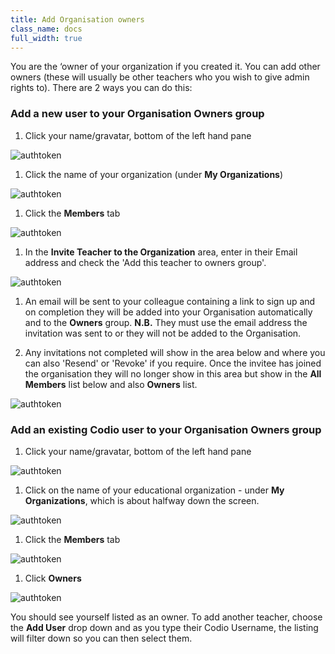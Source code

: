 ```yaml
---
title: Add Organisation owners
class_name: docs
full_width: true
---
```


You are the ‘owner of your organization if you created it. You can add other owners (these will usually be other teachers who you wish to give admin rights to).
There are 2 ways you can do this:

### Add a new user to your Organisation Owners group

1. Click your name/gravatar, bottom of the left hand pane
<img alt="authtoken" src="/img/docs/class_administration/profilepic.png" class="simple"/>

1. Click the name of your organization (under **My Organizations**)
<img alt="authtoken" src="/img/docs/class_administration/addteachers/myschoolorg.png" class="simple"/>

1. Click the **Members** tab 
<img alt="authtoken" src="/img/docs/manage_organization/memberstab.png" class="simple"/>

1. In the  **Invite Teacher to the Organization** area, enter in their Email address and check the 'Add this teacher to owners group'.
<img alt="authtoken" src="/img/docs/manage_organization/inviteowner.png" class="simple"/>

1. An email will be sent to your colleague containing a link to sign up and on completion they will be added into your Organisation automatically and to the **Owners** group.
**N.B.** They must use the email address the invitation was sent to or they will not be added to the Organisation.

1. Any invitations not completed will show in the area below and where you can also 'Resend' or 'Revoke' if you require. Once the invitee has joined the organisation they will no longer show in this area but show in the **All Members** list below and also **Owners** list.
<img alt="authtoken" src="/img/docs/manage_organization/pendinginviteowner.png" class="simple"/>

### Add an existing Codio user to your Organisation Owners group

1. Click your name/gravatar, bottom of the left hand pane
<img alt="authtoken" src="/img/docs/class_administration/profilepic.png" class="simple"/>

1. Click on the name of your  educational organization - under **My Organizations**, which is about halfway down the screen. 
<img alt="authtoken" src="/img/docs/manage_organization/myschoolorg.png" class="simple"/>

1. Click the **Members** tab
<img alt="authtoken" src="/img/docs/manage_organization/memberstab.png" class="simple"/>

1. Click **Owners**
<img alt="authtoken" src="/img/docs/manage_organization/owners.png" class="simple"/>

You should see yourself listed as an owner. To add another teacher, choose the **Add User** drop down and as you type their Codio Username, the listing will filter down so you can then select them. 